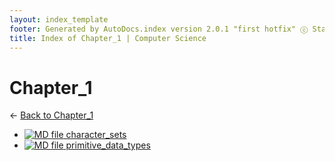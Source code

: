 ```yaml
---
layout: index_template
footer: Generated by AutoDocs.index version 2.0.1 "first hotfix" ⓒ Starwort, 2020
title: Index of Chapter_1 | Computer Science
---
```


# Chapter_1

← [Back to Chapter_1](..)

- [![MD file](https://img.icons8.com/windows/512/4a90e2/regular-document.png) character_sets](_preprocess/Paper_1/section_4/chapter_1/character_sets.md)
- [![MD file](https://img.icons8.com/windows/512/4a90e2/regular-document.png) primitive_data_types](_preprocess/Paper_1/section_4/chapter_1/primitive_data_types.md)
